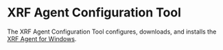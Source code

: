 # XRF Agent Configuration Tool

The XRF Agent Configuration Tool configures, downloads, and installs the [XRF Agent for Windows](https://github.com/ocdtrekkie/XRFAgent).
